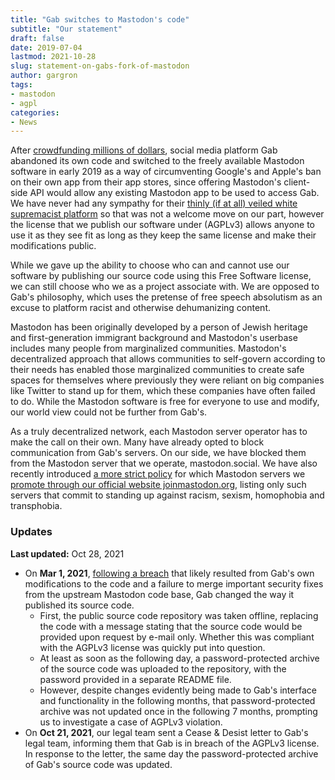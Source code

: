 ```yaml
---
title: "Gab switches to Mastodon's code"
subtitle: "Our statement"
draft: false
date: 2019-07-04
lastmod: 2021-10-28
slug: statement-on-gabs-fork-of-mastodon
author: gargron
tags:
- mastodon
- agpl
categories:
- News
---
```


After [crowdfunding millions of dollars][1], social media platform Gab abandoned its own code and switched to the freely available Mastodon software in early 2019 as a way of circumventing Google's and Apple's ban on their own app from their app stores, since offering Mastodon's client-side API would allow any existing Mastodon app to be used to access Gab. We have never had any sympathy for their [thinly (if at all) veiled white supremacist platform][2] so that was not a welcome move on our part, however the license that we publish our software under (AGPLv3) allows anyone to use it as they see fit as long as they keep the same license and make their modifications public.

While we gave up the ability to choose who can and cannot use our software by publishing our source code using this Free Software license, we can still choose who we as a project associate with. We are opposed to Gab's philosophy, which uses the pretense of free speech absolutism as an excuse to platform racist and otherwise dehumanizing content.

Mastodon has been originally developed by a person of Jewish heritage and first-generation immigrant background and Mastodon's userbase includes many people from marginalized communities. Mastodon's decentralized approach that allows communities to self-govern according to their needs has enabled those marginalized communities to create safe spaces for themselves where previously they were reliant on big companies like Twitter to stand up for them, which these companies have often failed to do. While the Mastodon software is free for everyone to use and modify, our world view could not be further from Gab's.

As a truly decentralized network, each Mastodon server operator has to make the call on their own. Many have already opted to block communication from Gab's servers. On our side, we have blocked them from the Mastodon server that we operate, mastodon.social. We have also recently introduced [a more strict policy][3] for which Mastodon servers we [promote through our official website joinmastodon.org][4], listing only such servers that commit to standing up against racism, sexism, homophobia and transphobia.

[1]: https://www.splcenter.org/hatewatch/2019/01/24/how-gab-has-raised-millions-thanks-crowdfunding-company
[2]: https://www.theatlantic.com/technology/archive/2018/10/what-gab/574186/
[3]: https://joinmastodon.org/covenant
[4]: https://joinmastodon.org/communities

### Updates

**Last updated:** Oct 28, 2021

- On **Mar 1, 2021**, [following a breach][5] that likely resulted from Gab's own modifications to the code and a failure to merge important security fixes from the upstream Mastodon code base, Gab changed the way it published its source code.
  - First, the public source code repository was taken offline, replacing the code with a message stating that the source code would be provided upon request by e-mail only. Whether this was compliant with the AGPLv3 license was quickly put into question.
  - At least as soon as the following day, a password-protected archive of the source code was uploaded to the repository, with the password provided in a separate README file.
  - However, despite changes evidently being made to Gab's interface and functionality in the following months, that password-protected archive was not updated once in the following 7 months, prompting us to investigate a case of AGPLv3 violation.
- On **Oct 21, 2021**, our legal team sent a Cease & Desist letter to Gab's legal team, informing them that Gab is in breach of the AGPLv3 license. In response to the letter, the same day the password-protected archive of Gab's source code was updated.

[5]: https://www.theguardian.com/world/2021/mar/11/gab-hack-neo-nazis-qanon-conspiracy-theories